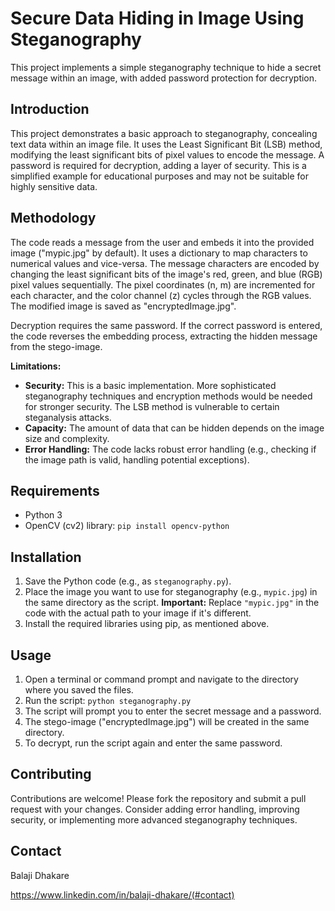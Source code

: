# Secure Data Hiding in Image Using Steganography

This project implements a simple steganography technique to hide a secret message within an image, with added password protection for decryption.

## Introduction

This project demonstrates a basic approach to steganography, concealing text data within an image file.  It uses the Least Significant Bit (LSB) method, modifying the least significant bits of pixel values to encode the message.  A password is required for decryption, adding a layer of security.  This is a simplified example for educational purposes and may not be suitable for highly sensitive data.

## Methodology

The code reads a message from the user and embeds it into the provided image ("mypic.jpg" by default).  It uses a dictionary to map characters to numerical values and vice-versa.  The message characters are encoded by changing the least significant bits of the image's red, green, and blue (RGB) pixel values sequentially. The pixel coordinates (n, m) are incremented for each character, and the color channel (z) cycles through the RGB values.  The modified image is saved as "encryptedImage.jpg".

Decryption requires the same password.  If the correct password is entered, the code reverses the embedding process, extracting the hidden message from the stego-image.

**Limitations:**

* **Security:** This is a basic implementation.  More sophisticated steganography techniques and encryption methods would be needed for stronger security.  The LSB method is vulnerable to certain steganalysis attacks.
* **Capacity:** The amount of data that can be hidden depends on the image size and complexity.
* **Error Handling:**  The code lacks robust error handling (e.g., checking if the image path is valid, handling potential exceptions).

## Requirements

* Python 3
* OpenCV (cv2) library: `pip install opencv-python`

## Installation

1. Save the Python code (e.g., as `steganography.py`).
2. Place the image you want to use for steganography (e.g., `mypic.jpg`) in the same directory as the script.  **Important:** Replace `"mypic.jpg"` in the code with the actual path to your image if it's different.
3. Install the required libraries using pip, as mentioned above.

## Usage

1. Open a terminal or command prompt and navigate to the directory where you saved the files.
2. Run the script: `python steganography.py`
3. The script will prompt you to enter the secret message and a password.
4. The stego-image ("encryptedImage.jpg") will be created in the same directory.
5. To decrypt, run the script again and enter the same password.

## Contributing

Contributions are welcome!  Please fork the repository and submit a pull request with your changes.  Consider adding error handling, improving security, or implementing more advanced steganography techniques.


## Contact

Balaji Dhakare

https://www.linkedin.com/in/balaji-dhakare/(#contact)
